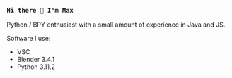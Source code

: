 ### `Hi there 👋 I'm Max`

Python / BPY enthusiast with a small amount of experience in Java and JS.

Software I use:
- VSC
- Blender 3.4.1
- Python 3.11.2
